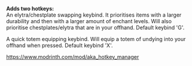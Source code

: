 **Adds two hotkeys:**\
An elytra/chestplate swapping keybind. It prioritises items with a larger durability and then with a larger amount of enchant levels. Will also prioritise chestplates/elytra that are in your offhand. Default keybind 'G'.

A quick totem equipping keybind. Will equip a totem of undying into your offhand when pressed. Default keybind 'X'.

https://www.modrinth.com/mod/aka_hotkey_manager
